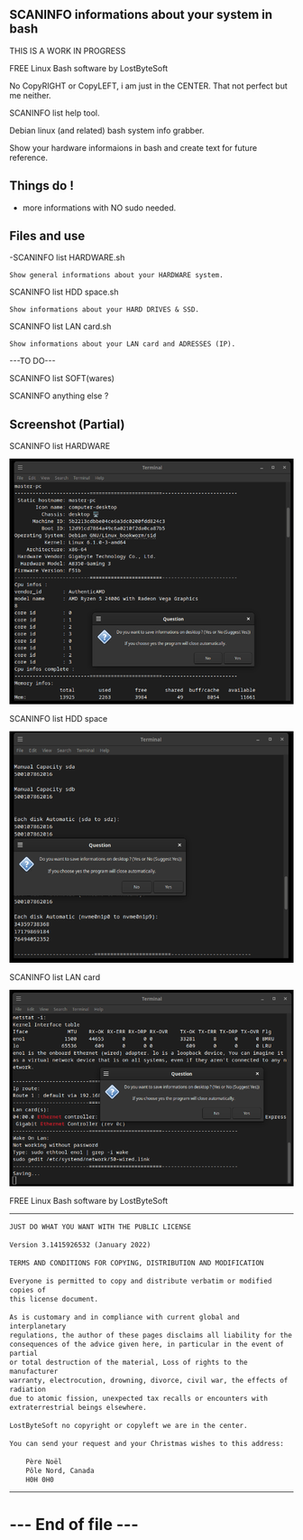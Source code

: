
SCANINFO informations about your system in bash
--------------------------------------------------------------------


THIS IS A WORK IN PROGRESS


FREE Linux Bash software by LostByteSoft

No CopyRIGHT or CopyLEFT, i am just in the CENTER. That not perfect but me neither.

SCANINFO list help tool.

Debian linux (and related) bash system info grabber.

Show your hardware informaions in bash and create text for future reference.


Things do !
--------------------------------------------------------------------

* more informations with NO sudo needed.


Files and use
--------------------------------------------------------------------

-SCANINFO list HARDWARE.sh

	Show general informations about your HARDWARE system.

SCANINFO list HDD space.sh

	Show informations about your HARD DRIVES & SSD.

SCANINFO list LAN card.sh

	Show informations about your LAN card and ADRESSES (IP).

---TO DO---

SCANINFO list SOFT(wares)

SCANINFO anything else ?



Screenshot (Partial)
--------------------------------------------------------------------


SCANINFO list HARDWARE

![Screenshot](img/hard.png)


SCANINFO list HDD space

![Screenshot](img/hdd.png)


SCANINFO list LAN card

![Screenshot](img/lan.png)



FREE Linux Bash software by LostByteSoft

--------------------------------------------------------------------

	JUST DO WHAT YOU WANT WITH THE PUBLIC LICENSE

	Version 3.1415926532 (January 2022)

	TERMS AND CONDITIONS FOR COPYING, DISTRIBUTION AND MODIFICATION
   
	Everyone is permitted to copy and distribute verbatim or modified copies of
	this license document.

	As is customary and in compliance with current global and interplanetary
	regulations, the author of these pages disclaims all liability for the
	consequences of the advice given here, in particular in the event of partial
	or total destruction of the material, Loss of rights to the manufacturer
	warranty, electrocution, drowning, divorce, civil war, the effects of radiation
	due to atomic fission, unexpected tax recalls or encounters with
	extraterrestrial beings elsewhere.

	LostByteSoft no copyright or copyleft we are in the center.

 	You can send your request and your Christmas wishes to this address:
 	
 		Père Noël
 		Pôle Nord, Canada
 		H0H 0H0

--------------------------------------------------------------------
# --- End of file ---
